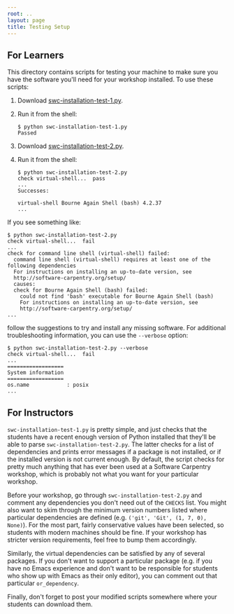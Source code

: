 ```yaml
---
root: ..
layout: page
title: Testing Setup
---
```

For Learners
------------

This directory contains scripts for testing your machine to make sure
you have the software you'll need for your workshop installed.  To use
these scripts:

1.  Download [swc-installation-test-1.py](swc-installation-test-1.py).

2.  Run it from the shell:

    ~~~
    $ python swc-installation-test-1.py
    Passed
    ~~~

3.  Download [swc-installation-test-2.py](swc-installation-test-2.py).

4.  Run it from the shell:

    ~~~
    $ python swc-installation-test-2.py
    check virtual-shell...  pass
    ...
    Successes:

    virtual-shell Bourne Again Shell (bash) 4.2.37
    ...
    ~~~

If you see something like:

~~~
$ python swc-installation-test-2.py
check virtual-shell...  fail
...
check for command line shell (virtual-shell) failed:
  command line shell (virtual-shell) requires at least one of the following dependencies
  For instructions on installing an up-to-date version, see
  http://software-carpentry.org/setup/
  causes:
  check for Bourne Again Shell (bash) failed:
    could not find 'bash' executable for Bourne Again Shell (bash)
    For instructions on installing an up-to-date version, see
    http://software-carpentry.org/setup/
...
~~~

follow the suggestions to try and install any missing software.  For
additional troubleshooting information, you can use the `--verbose`
option:

~~~
$ python swc-installation-test-2.py --verbose
check virtual-shell...  fail
...
==================
System information
==================
os.name            : posix
...
~~~

For Instructors
---------------

`swc-installation-test-1.py` is pretty simple, and just checks that
the students have a recent enough version of Python installed that
they'll be able to parse `swc-installation-test-2.py`.  The latter
checks for a list of dependencies and prints error messages if a
package is not installed, or if the installed version is not current
enough.  By default, the script checks for pretty much anything that
has ever been used at a Software Carpentry workshop, which is probably
not what you want for your particular workshop.

Before your workshop, go through `swc-installation-test-2.py` and
comment any dependencies you don't need out of the `CHECKS` list.  You
might also want to skim through the minimum version numbers listed
where particular dependencies are defined (e.g. `('git', 'Git', (1, 7,
0), None)`).  For the most part, fairly conservative values have been
selected, so students with modern machines should be fine.  If your
workshop has stricter version requirements, feel free to bump them
accordingly.

Similarly, the virtual dependencies can be satisfied by any of several
packages.  If you don't want to support a particular package (e.g. if
you have no Emacs experience and don't want to be responsible for
students who show up with Emacs as their only editor), you can comment
out that particular `or_dependency`.

Finally, don't forget to post your modified scripts somewhere where
your students can download them.
